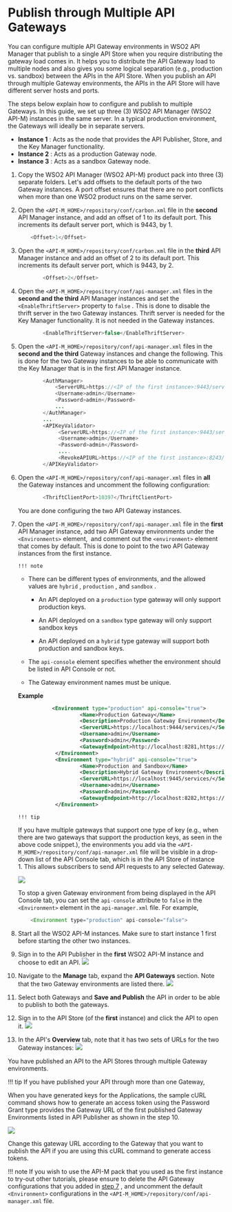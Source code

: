 # Publish through Multiple API Gateways

You can configure multiple API Gateway environments in WSO2 API Manager that publish to a single API Store when you require distributing the gateway load comes in. It helps you to distribute the API Gateway load to multiple nodes and also gives you some logical separation (e.g., production vs. sandbox) between the APIs in the API Store. When you publish an API through multiple Gateway environments, the APIs in the API Store will have different server hosts and ports.

The steps below explain how to configure and publish to multiple Gateways. In this guide, we set up three (3) WSO2 API Manager (WSO2 API-M) instances in the same server. In a typical production environment, the Gateways will ideally be in separate servers.

-   **Instance 1** : Acts as the node that provides the API Publisher, Store, and the Key Manager functionality.
-   **Instance 2** : Acts as a production Gateway node.
-   **Instance 3** : Acts as a sandbox Gateway node.

1.  Copy the WSO2 API Manager (WSO2 API-M) product pack into three (3) separate folders.
    Let's add offsets to the default ports of the two Gateway instances. A port offset ensures that there are no port conflicts when more than one WSO2 product runs on the same server.

2.  Open the `<API-M_HOME>/repository/conf/carbon.xml` file in the **second** API Manager instance, and add an offset of 1 to its default port. This increments its default server port, which is 9443, by 1.

    ``` java
        <Offset>1</Offset>
    ```

3.  Open the `<API-M_HOME>/repository/conf/carbon.xml` file in the **third** API Manager instance and add an offset of 2 to its default port. This increments its default server port, which is 9443, by 2.

    ``` java
            <Offset>2</Offset>
    ```

4.  Open the `<API-M_HOME>/repository/conf/api-manager.xml` files in the **second and the third** API Manager instances and set the `<EnableThriftServer>` property to `false` .
    This is done to disable the thrift server in the two Gateway instances. Thrift server is needed for the Key Manager functionality. It is not needed in the Gateway instances.

    ``` java
            <EnableThriftServer>false</EnableThriftServer>
    ```

5.  Open the `<API-M_HOME>/repository/conf/api-manager.xml` files in the **second and the third** Gateway instances and change the following.
    This is done for the two Gateway instances to be able to communicate with the Key Manager that is in the first API Manager instance.

    ``` java
            <AuthManager>
                <ServerURL>https://<IP of the first instance>:9443/services/</ServerURL>
                <Username>admin</Username>
                <Password>admin</Password>
                ...
            </AuthManager>
            ...
            <APIKeyValidator>
                 <ServerURL>https://<IP of the first instance>:9443/services/</ServerURL>
                 <Username>admin</Username>
                 <Password>admin</Password>
                 ....
                 <RevokeAPIURL>https://<IP of the first instance>:8243/revoke</RevokeAPIURL>
            </APIKeyValidator>
    ```

6.  Open the `<API-M_HOME>/repository/conf/api-manager.xml` files in **all** the Gateway instances and uncomment the following configuration:

    ``` java
            <ThriftClientPort>10397</ThriftClientPort>
    ```

    You are done configuring the two API Gateway instances.

7.  Open the `<API-M_HOME>/repository/conf/api-manager.xml` file in the **first** API Manager instance, add two API Gateway environments under the `<Environments>` element,  and comment out the `<environment>` element that comes by default.
    This is done to point to the two API Gateway instances from the first instance.

        !!! note
    -   There can be different types of environments, and the allowed values are `hybrid` , `production` , and `sandbox` .

        -   An API deployed on a `production` type gateway will only support production keys.

        -   An API deployed on a `sandbox` type gateway will only support sandbox keys

        -   An API deployed on a `hybrid` type gateway will support both production and sandbox keys.

    -   The `api-console` element specifies whether the environment should be listed in API Console or not.

    -   The Gateway environment names must be unique.


    **Example**

    ``` xml
               <Environment type="production" api-console="true">
                        <Name>Production Gateway</Name>
                        <Description>Production Gateway Environment</Description>
                        <ServerURL>https://localhost:9444/services/</ServerURL>
                        <Username>admin</Username>
                        <Password>admin</Password>
                        <GatewayEndpoint>http://localhost:8281,https://localhost:8244</GatewayEndpoint>
                </Environment>
                <Environment type="hybrid" api-console="true">
                        <Name>Production and Sandbox</Name>
                        <Description>Hybrid Gateway Environment</Description>
                        <ServerURL>https://localhost:9445/services/</ServerURL>
                        <Username>admin</Username>
                        <Password>admin</Password>
                        <GatewayEndpoint>http://localhost:8282,https://localhost:8245</GatewayEndpoint>
                </Environment>
    ```

        !!! tip
    If you have multiple gateways that support one type of key (e.g., when there are two gateways that support the production keys, as seen in the above code snippet.), the environments you add via the `<API-M_HOME>/repository/conf/api-manager.xml` file will be visible in a drop-down list of the API Console tab, which is in the API Store of instance 1. This allows subscribers to send API requests to any selected Gateway.

    ![](attachments/103332478/103332476.png)

    To stop a given Gateway environment from being displayed in the API Console tab, you can set the `api-console` attribute to `false` in the `<Environment>` element in the `api-manager.xml` file.
    For example,

    ``` java
        <Environment type="production" api-console="false">
    ```


8.  Start all the WSO2 API-M instances.
    Make sure to start instance 1 first before starting the other two instances.
9.  Sign in to the API Publisher in the **first** WSO2 API-M instance and choose to edit an API.
    ![](attachments/103332478/103332474.png)
10. Navigate to the **Manage** tab, expand the **API Gateways** section.
    Note that the two Gateway environments are listed there.
    ![](attachments/103332478/103332473.png)
11. Select both Gateways and **Save and Publish** the API in order to be able to publish to both the gateways.
12. Sign in to the API Store (of the **first** instance) and click the API to open it.
    ![](attachments/103332478/103332472.png)
13. In the API's **Overview** tab, note that it has two sets of URLs for the two Gateway instances:
    ![](attachments/103332478/103332475.png)

You have published an API to the API Stores through multiple Gateway environments.

!!! tip
If you have published your API through more than one Gateway,

When you have generated keys for the Applications, the sample cURL command shows how to generate an access token using the Password Grant type provides the Gateway URL of the first published Gateway Environments listed in API Publisher as shown in the step 10.

![](attachments/103332478/103332477.png)

Change this gateway URL according to the Gateway that you want to publish the API if you are using this cURL command to generate access tokens.

!!! note
If you wish to use the API-M pack that you used as the first instance to try-out other tutorials, please ensure to delete the API Gateway configurations that you added in [step 7](#PublishthroughMultipleAPIGateways-step6) , and uncomment the default `<Environment>` configurations in the `<API-M_HOME>/repository/conf/api-manager.xml` file.



